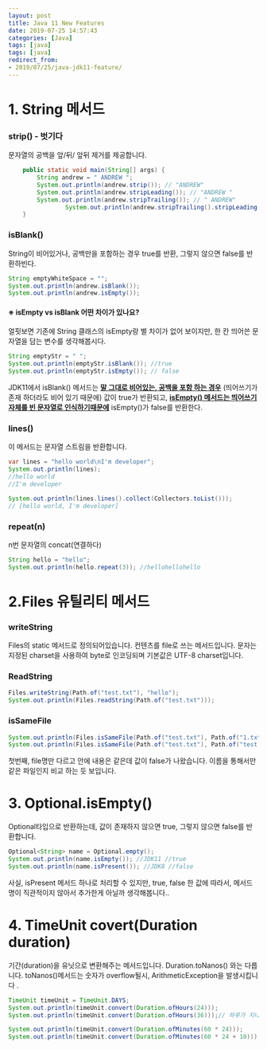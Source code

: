 ```yaml
---
layout: post
title: Java 11 New Features
date: 2019-07-25 14:57:43
categories: [Java]
tags: [java]
tags: [java]
redirect_from: 
- 2019/07/25/java-jdk11-feature/
---
```

# 1. String 메서드 

### strip() - 벗기다 

문자열의 공백을 앞/뒤/ 앞뒤 제거를 제공합니다. 

```java
    public static void main(String[] args) {
        String andrew = " ANDREW ";
        System.out.println(andrew.strip()); // "ANDREW"
        System.out.println(andrew.stripLeading()); // "ANDREW "
        System.out.println(andrew.stripTrailing()); // " ANDREW"
				System.out.println(andrew.stripTrailing().stripLeading()); // "ANDREW"
    }
```



### isBlank()

String이 비어있거나, 공백만을 포함하는 경우 true를 반환, 그렇지 않으면 false를 반환하빈다.

```java
String emptyWhiteSpace = "";
System.out.println(andrew.isBlank());
System.out.println(andrew.isEmpty());
```



#### ※ isEmpty vs isBlank 어떤 차이가 있나요? 

얼핏보면 기존에 String 클래스의 isEmpty랑 별 차이가 없어 보이지만, 한 칸 띄어쓴 문자열을 담는 변수를 생각해봅시다.

```java
String emptyStr = " ";
System.out.println(emptyStr.isBlank()); //true
System.out.println(emptyStr.isEmpty()); // false
```

JDK11에서 isBlank() 메서드는 **<u>말 그대로 비어있는, 공백을 포함 하는 경우</u>** (띄어쓰기가 존재 하더라도 비어 있기 때문에) 값이 true가 반환되고, **<u>isEmpty() 메서드는 띄어쓰기 자체를 빈 문자열로 인식하기때문에</u>** isEmpty()가 false를 반환한다. 



### lines()

이 메서드는 문자열 스트림을 반환합니다. 

```java
var lines = "hello world\nI'm developer";
System.out.println(lines); 
//hello world
//I'm developer

System.out.println(lines.lines().collect(Collectors.toList()));
// [hello world, I'm developer]
```



### repeat(n)

n번 문자열의 concat(연결하다)

```java
String hello = "hello";
System.out.println(hello.repeat(3)); //hellohellohello
```



# 2.Files 유틸리티 메서드

### writeString 

Files의 static 메서드로 정의되어있습니다. 컨텐츠를 file로 쓰는 메서드입니다. 문자는 지정된 charset을 사용하여 byte로 인코딩되며 기본값은 UTF-8 charset입니다. 

### ReadString

```java
Files.writeString(Path.of("test.txt"), "hello");
System.out.println(Files.readString(Path.of("test.txt")));
```



### isSameFile

```java
System.out.println(Files.isSameFile(Path.of("test.txt"), Path.of("1.txt"))); //false
System.out.println(Files.isSameFile(Path.of("test.txt"), Path.of("test.txt"))); //true
```

첫번째, file명만 다르고 안에 내용은 같은데 값이 false가 나왔습니다. 이름을 통해서만 같은 파일인지 비교 하는 듯 보입니다. 



# 3. Optional.isEmpty()

Optional타입으로 반환하는데, 값이 존재하지 않으면 true, 그렇지 않으면 false를 반환합니다.

```java
Optional<String> name = Optional.empty();
System.out.println(name.isEmpty()); //JDK11 //true
System.out.println(name.isPresent()); //JDK8 //false
```

사실, isPresent 메서드 하나로 처리할 수 있지만, true, false 한 값에 따라서, 메서드 명이 직관적이지 않아서 추가한게 아닐까 생각해봅니다.. 





# 4. TimeUnit covert(Duration duration)

기간(duration)을 유닛으로 변환해주는 메서드입니다.  Duration.toNanos() 와는 다릅니다. toNanos()메서드는 숫자가 overflow될시, ArithmeticException을 발생시킵니다 . 

```java
TimeUnit timeUnit = TimeUnit.DAYS;
System.out.println(timeUnit.convert(Duration.ofHours(24)));
System.out.println(timeUnit.convert(Duration.ofHours(36)));// 하루가 지나도, 반환은 하루로 반환

System.out.println(timeUnit.convert(Duration.ofMinutes(60 * 24)));
System.out.println(timeUnit.convert(Duration.ofMinutes(60 * 24 + 10)));
```

